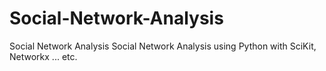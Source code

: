 # Social-Network-Analysis
Social Network Analysis Social Network Analysis using Python with SciKit, Networkx ... etc.
